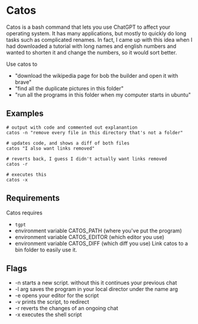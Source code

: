 # Catos
Catos is a bash command that lets you use ChatGPT to affect your operating system.
It has many applications, but mostly to quickly do long tasks such as complicated renames.
In fact, I came up with this idea when I had downloaded a tutorial with long names and english numbers and wanted to shorten it and change the numbers, so it would sort better.

Use catos to
- "download the wikipedia page for bob the builder and open it with brave"
- "find all the duplicate pictures in this folder"
- "run all the programs in this folder when my computer starts in ubuntu"

## Examples
```
# output with code and commented out explanantion
catos -n "remove every file in this directory that's not a folder"

# updates code, and shows a diff of both files
catos "I also want links removed"

# reverts back, I guess I didn't actually want links removed
catos -r

# executes this
catos -x
```

## Requirements
Catos requires 
- `tgpt`
- environment variable CATOS_PATH (where you've put the program)
- environment variable CATOS_EDITOR (which editor you use)
- environment variable CATOS_DIFF (which diff you use)
Link catos to a bin folder to easily use it.

## Flags
- -n starts a new script. without this it continues your previous chat
- -l arg saves the program in your local director under the name arg
- -e opens your editor for the script
- -v prints the script, to redirect
- -r reverts the changes of an ongoing chat
- -x executes the shell script

